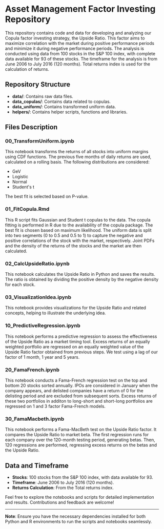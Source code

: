 # Asset Management Factor Investing Repository

This repository contains code and data for developing and analyzing our Copula factor investing strategy, the Upside Ratio. This factor aims to maximize correlation with the market during positive performance periods and minimize it during negative performance periods. The analysis is conducted using data from 100 stocks in the S&P 100 index, with complete data available for 93 of these stocks. The timeframe for the analysis is from June 2006 to July 2016 (120 months). Total returns index is used for the calculation of returns.

## Repository Structure

- **data/**: Contains raw data files.
- **data_copulas/**: Contains data related to copulas.
- **data_uniform/**: Contains transformed uniform data.
- **helpers/**: Contains helper scripts, functions and libraries.

## Files Description

### 00_TransformUniform.ipynb
This notebook transforms the returns of all stocks into uniform margins using CDF functions. The previous five months of daily returns are used, calculated on a rolling basis. The following distributions are considered:
- GeV
- Logistic
- Normal
- Student's t

The best fit is selected based on P-value.

### 01_FitCopula.Rmd
This R script fits Gaussian and Student t copulas to the data. The copula fitting is performed in R due to the availability of the copula package. The best fit is chosen based on maximum likelihood. The uniform data is split into two segments (0 to 0.5 and 0.5 to 1) to capture the negative and positive correlations of the stock with the market, respectively. Joint PDFs and the density of the returns of the stocks and the market are then calculated.

### 02_CalcUpsideRatio.ipynb
This notebook calculates the Upside Ratio in Python and saves the results. The ratio is obtained by dividing the positive density by the negative density for each stock.

### 03_VisualizationIdea.ipynb
This notebook provides visualizations for the Upside Ratio and related concepts, helping to illustrate the underlying idea.

### 10_PredictiveRegression.ipynb
This notebook performs a predictive regression to assess the effectiveness of the Upside Ratio as a market timing tool. Excess returns of an equally weighted portfolio are regressed on an equally weighted value of the Upside Ratio factor obtained from previous steps. We test using a lag of our factor of 1 month, 1 year and 5 years.

### 20_FamaFrench.ipynb

This notebook conducts a Fama-French regression test on the top and bottom 20 stocks sorted annually. IPOs are considered in January when the company appears, and delisted companies have a return of 0 for the delisting period and are excluded from subsequent sorts. Excess returns of these two portfolios in additon to long-short and short-long portfolios are regressed on 1 and 3 factor Fama-French models.

### 30_FamaMacbeth.ipynb
This notebook performs a Fama-MacBeth test on the Upside Ratio factor. It compares the Upside Ratio to market beta. The first regression runs for each company over the 120-month testing period, generating betas. Then, 120 regressions are performed, regressing excess returns on the betas and the Upside Ratio.

## Data and Timeframe
- **Stocks**: 100 stocks from the S&P 100 index, with data available for 93.
- **Timeframe**: June 2006 to July 2016 (120 months).
- **Returns Calculation**: From the Total returns index.

Feel free to explore the notebooks and scripts for detailed implementation and results. Contributions and feedback are welcome!

---

**Note**: Ensure you have the necessary dependencies installed for both Python and R environments to run the scripts and notebooks seamlessly.
